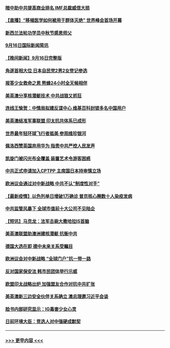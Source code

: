 #### [暗中助中共提高商业排名 IMF总裁威信大损](../pages/prog202/a103218802.md?t=09172301) 
#### [【直播】“移植医学如何被用于群体灭绝” 世界峰会首场开幕](../pages/prog202/a103218831.md?t=09172301) 
#### [新西兰法轮功学员中秋节感恩师父](../pages/prog202/a103218691.md?t=09172301) 
#### [9月16日国际新闻简讯](../pages/prog202/a103218657.md?t=09172301) 
#### [【晚间新闻】9月16日完整版](../pages/prog202/a103218429.md?t=09172301) 
#### [角逐首相大位 日本自民党2男2女登记参选](../pages/prog202/a103218513.md?t=09172301) 
#### [报答少女救命之恩 熊蜂24小时全天候相伴](../pages/prog202/a103217768.md?t=09172301) 
#### [美英澳分享核潜艇技术 中共战狼又抓狂](../pages/prog202/a103218258.md?t=09172301) 
#### [连线王愉贺：中情局拟建反谍中心 维基百科封锁多名中国用户](../pages/prog202/a103217411.md?t=09172301) 
#### [美英澳结准军事联盟 印太抗共体系已成形](../pages/prog202/a103218286.md?t=09172301) 
#### [世界最年轻环球飞行者抵美 参观维珍银河](../pages/prog202/a103218235.md?t=09172301) 
#### [佩洛西赞英国弃用华为 指责中共严控人民发声](../pages/prog202/a103218060.md?t=09172301) 
#### [凯旋门被闪光布全覆盖 装置艺术令游客困惑](../pages/prog202/a103218179.md?t=09172301) 
#### [中共正式申请加入CPTPP 主席国日本持审慎立场](../pages/prog202/a103218149.md?t=09172301) 
#### [欧洲议会通过对中新战略 中共不认“制度性对手”](../pages/prog202/a103218116.md?t=09172301) 
#### [【最新疫情】以色列单日增破1万确诊 普京核心圈数十人染疫发病](../pages/prog202/a103218067.md?t=09172301) 
#### [中共监管风暴下 全球市值前十大公司不见陆企](../pages/prog202/a103217952.md?t=09172301) 
#### [【短讯】马克龙：法军击毙大撒哈拉IS首脑](../pages/prog202/a103218044.md?t=09172301) 
#### [美英澳联盟助澳洲建核潜艇 抗衡中共](../pages/prog202/a103217992.md?t=09172301) 
#### [德国大选在即 德中未来关系受瞩目](../pages/prog202/a103217969.md?t=09172301) 
#### [欧洲议会对中新战略 “全球门户”抗一带一路](../pages/prog202/a103217965.md?t=09172301) 
#### [反对国家保安法 韩市民团体举行示威](../pages/prog202/a103217960.md?t=09172301) 
#### [欧盟印太战略出炉 加强盟友合作对抗中共扩张](../pages/prog202/a103217899.md?t=09172301) 
#### [美英澳新三边安全伙伴关系确立 澳总理邀习近平会谈](../pages/prog202/a103217849.md?t=09172301) 
#### [脸书内部研究显示：IG毒害少女心灵](../pages/prog202/a103217302.md?t=09172301) 
#### [日前环境大臣：竞选人对中强硬成默契](../pages/prog202/a103217711.md?t=09172301) 

----
#### [ >>> 更早内容 <<< ](../indexes/prog202-earlier.md)
